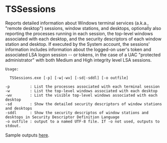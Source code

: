 # TSSessions

Reports detailed information about Windows terminal services (a.k.a., "remote desktop") sessions, window stations, and desktops,
optionally also reporting the processes running in each session, the top-level windows associated with each desktop, and the
security descriptors of each window station and desktop. If executed by the System account, the sessions' information includes
information about the logged-on user's token and associated LSA logon session -- or tokens, in the case of a UAC "protected 
administrator" with both Medium and High integrity level LSA sessions.

```
Usage:

  TSSessions.exe [-p] [-w|-wv] [-sd|-sddl] [-o outfile]

-p         : List the processes associated with each terminal session
-w         : List the top-level windows associated with each desktop
-wv        : List the visible top-level windows associated with each desktop
-sd        : Show the detailed security descriptors of window stations and desktops
-sddl      : Show the security descriptos of window stations and desktops in Security Descriptor Definition Language
-o outfile : output to a named UTF-8 file. If -o not used, outputs to stdout.
```

Sample outputs [here](https://github.com/AaronMargosis/TSSessions/tree/master/Sample%20outputs).
